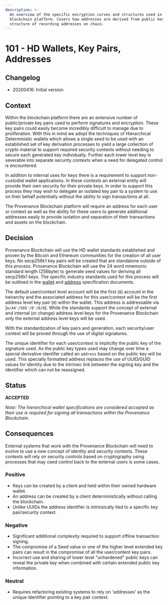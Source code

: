 ```yaml
---
description: >-
  An overview of the specific encryption curves and structures used in the
  blockchain platform. Covers how addresses are derived from public keys and the
  structure of recording addresses on chain.
---
```


# 101 - HD Wallets, Key Pairs, Addresses

## Changelog

* 20200416: Initial version.

## Context

Within the blockchain platform there are an extensive number of public/private key pairs used to perform signatures and encryption. These key pairs could easily become incredibly difficult to manage due to proliferation. With this in mind we adopt the techniques of Hierarchical Deterministic wallets which allows a single seed to be used with an established set of key derivation processes to yield a large collection of crypto material to support required security contexts without needing to secure each generated key individually. Further each lower level key is severable into separate security contexts when a need for delegated control is encountered.

In addition to internal uses for keys there is a requirement to support non-custodial wallet applications. In these contexts an external entity will provide their own security for their private keys. In order to support this process they may wish to delegate an isolated key pair to a system to use on their behalf potentially without the ability to sign transactions at all.

The Provenance Blockchain platform will require an address for each user or context as well as the ability for these users to generate additional addresses easily to provide isolation and separation of their transactions and assets on the blockchain.

## Decision

Provenance Blockchain will use the HD wallet standards established and proven by the Bitcoin and Ethereum communities for the creation of all user keys. No secp256k1 key pairs will be created that are standalone outside of this process. Provenance Blockchain will use the 24 word mnemonic standard length \(256byte\) to generate seed values for deriving all secp256k1 keys. The specific industry standards used for this process will be outlined in the [wallet](../spec/wallets.md) and [address](../address.md) specification documents.

The default user/context level account will be the first \(`0`\) account in the heirarchy and the associated address for this user/context will be the first address level key pair \(`0`\) within the wallet. This address is addressable via \[`m/44'/505'/0'/0/0`\]. While the standards support the concept of external and internal \(or change\) address level keys for the Provenance Blockchain only the external address level keys will be used.

With the standardization of key pairs and generation, each security/user context will be proved through the use of digital signatures.

The unique identifier for each user/context is implicitly the public key of the signature used. As the public key types used may change over time a special derivative identifer called an `address` based on the public key will be used. This specially formatted address replaces the use of UUID/GUID values for identity due to the intrinsic link between the signing key and the identifier which can not be reassigned.

## Status

**ACCEPTED**

_Note: The hierarchical wallet specifications are considered accepted as their use is required for signing all transactions within the Provenance Blockchain._

## Consequences

External systems that work with the Provenance Blockchain will need to evolve to use a new concept of identity and security contexts. These contexts will rely on security controls based on cryptography using processes that may ceed control back to the external users is some cases.

### Positive

* Keys can be created by a client and held within their owned hardware wallet.
* An address can be created by a client deterministically without calling the blockchain.
* Unlike UUIDs the address identifier is intrinsically tied to a specific key pair/security context.

### Negative

* Significant additional complexity required to support offline transaction signing.
* The compromise of a Seed value or one of the higher level extended key pairs can result in the compromise of all the user/content key pairs.
* Incorrect use and sharing of lower level "unhardened" public keys can reveal the private key when combined with certain extended public key information.

### Neutral

* Requires refactoring existing systems to rely on 'addresses' as the unique identifier pointing to a key pair context.

